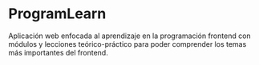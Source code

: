 # ProgramLearn
Aplicación web enfocada al aprendizaje en la programación frontend con módulos y lecciones teórico-práctico para poder comprender los temas más importantes del frontend.